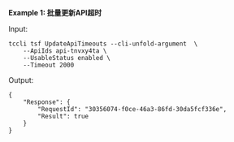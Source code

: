 **Example 1: 批量更新API超时**



Input: 

```
tccli tsf UpdateApiTimeouts --cli-unfold-argument  \
    --ApiIds api-tnvxy4ta \
    --UsableStatus enabled \
    --Timeout 2000
```

Output: 
```
{
    "Response": {
        "RequestId": "30356074-f0ce-46a3-86fd-30da5fcf336e",
        "Result": true
    }
}
```

